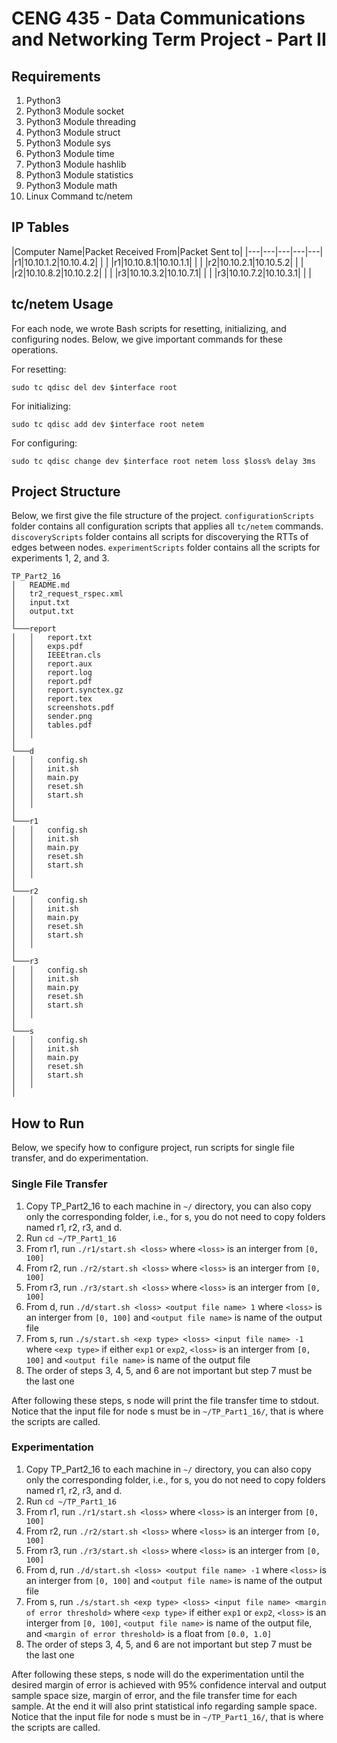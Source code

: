<!-- Sina Sehlaver, 2099729 -->
<!-- Beyazit Yalcinkaya, 2172138 -->


# CENG 435 - Data Communications and Networking Term Project - Part II

## Requirements

1. Python3
2. Python3 Module socket
3. Python3 Module threading
4. Python3 Module struct
5. Python3 Module sys
6. Python3 Module time
7. Python3 Module hashlib
8. Python3 Module statistics
9. Python3 Module math
10. Linux Command tc/netem

## IP Tables

|Computer Name|Packet Received From|Packet Sent to|
|---|---|---|---|---|
|r1|10.10.1.2|10.10.4.2|   |   |
|r1|10.10.8.1|10.10.1.1|   |   |
|r2|10.10.2.1|10.10.5.2|   |   |
|r2|10.10.8.2|10.10.2.2|   |   |
|r3|10.10.3.2|10.10.7.1|   |   |
|r3|10.10.7.2|10.10.3.1|   |   |

## tc/netem Usage

For each node, we wrote Bash scripts for resetting, initializing, and configuring nodes. Below, we give important commands for these operations.

For resetting:

`sudo tc qdisc del dev $interface root`

For initializing:

`sudo tc qdisc add dev $interface root netem`

For configuring:

`sudo tc qdisc change dev $interface root netem loss $loss% delay 3ms`



## Project Structure

Below, we first give the file structure of the project. `configurationScripts` folder contains all configuration scripts that applies all `tc/netem` commands. `discoveryScripts` folder contains all scripts for discoverying the RTTs of edges between nodes. `experimentScripts` folder contains all the scripts for experiments 1, 2, and 3.

```
TP_Part2_16
│   README.md
│   tr2_request_rspec.xml
│   input.txt
│   output.txt
│
└───report
│   │   report.txt
│   │   exps.pdf
│   │   IEEEtran.cls
│   │   report.aux
│   │   report.log
│   │   report.pdf
│   │   report.synctex.gz
│   │   report.tex
│   │   screenshots.pdf
│   │   sender.png
│   │   tables.pdf
│   │
│   
└───d
│   │   config.sh
│   │   init.sh
│   │   main.py
│   │   reset.sh
│   │   start.sh
│   │
│   
└───r1
│   │   config.sh
│   │   init.sh
│   │   main.py
│   │   reset.sh
│   │   start.sh
│   │
│   
└───r2
│   │   config.sh
│   │   init.sh
│   │   main.py
│   │   reset.sh
│   │   start.sh
│   │
│   
└───r3
│   │   config.sh
│   │   init.sh
│   │   main.py
│   │   reset.sh
│   │   start.sh
│   │
│   
└───s
│   │   config.sh
│   │   init.sh
│   │   main.py
│   │   reset.sh
│   │   start.sh
│   │
│   
```

## How to Run

Below, we specify how to configure project, run scripts for single file transfer, and do experimentation.

### Single File Transfer


1. Copy TP\_Part2\_16 to each machine in `~/` directory, you can also copy only the corresponding folder, i.e., for s, you do not need to copy folders named r1, r2, r3, and d.
2. Run `cd ~/TP_Part1_16`
3. From r1, run `./r1/start.sh <loss>` where `<loss>` is an interger from `[0, 100]` 
4. From r2, run `./r2/start.sh <loss>` where `<loss>` is an interger from `[0, 100]` 
5. From r3, run `./r3/start.sh <loss>` where `<loss>` is an interger from `[0, 100]` 
6. From d, run `./d/start.sh <loss> <output file name> 1` where `<loss>` is an interger from `[0, 100]` and `<output file name>` is name of the output file
7. From s, run `./s/start.sh <exp type> <loss> <input file name> -1` where `<exp type>` if either `exp1` or `exp2`, `<loss>` is an interger from `[0, 100]` and `<output file name>` is name of the output file
8. The order of steps 3, 4, 5, and 6 are not important but step 7 must be the last one

After following these steps, s node will print the file transfer time to stdout. Notice that the input file for node s must be in `~/TP_Part1_16/`, that is where the scripts are called.


### Experimentation


1. Copy TP\_Part2\_16 to each machine in `~/` directory, you can also copy only the corresponding folder, i.e., for s, you do not need to copy folders named r1, r2, r3, and d.
2. Run `cd ~/TP_Part1_16`
3. From r1, run `./r1/start.sh <loss>` where `<loss>` is an interger from `[0, 100]` 
4. From r2, run `./r2/start.sh <loss>` where `<loss>` is an interger from `[0, 100]` 
5. From r3, run `./r3/start.sh <loss>` where `<loss>` is an interger from `[0, 100]` 
6. From d, run `./d/start.sh <loss> <output file name> -1` where `<loss>` is an interger from `[0, 100]` and `<output file name>` is name of the output file
7. From s, run `./s/start.sh <exp type> <loss> <input file name> <margin of error threshold>` where `<exp type>` if either `exp1` or `exp2`, `<loss>` is an interger from `[0, 100]`, `<output file name>` is name of the output file, and `<margin of error threshold>` is a float from `[0.0, 1.0]`
8. The order of steps 3, 4, 5, and 6 are not important but step 7 must be the last one

After following these steps, s node will do the experimentation until the desired margin of error is achieved with 95% confidence interval and output sample space size, margin of error, and the file transfer time for each sample. At the end it will also print statistical info regarding sample space. Notice that the input file for node s must be in `~/TP_Part1_16/`, that is where the scripts are called.
